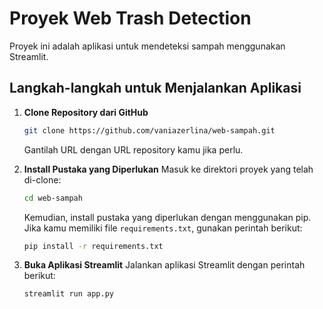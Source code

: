 # Proyek Web Trash Detection

Proyek ini adalah aplikasi untuk mendeteksi sampah menggunakan Streamlit.

## Langkah-langkah untuk Menjalankan Aplikasi

1. **Clone Repository dari GitHub**
   ```bash
   git clone https://github.com/vaniazerlina/web-sampah.git
   ```
   Gantilah URL dengan URL repository kamu jika perlu.

2. **Install Pustaka yang Diperlukan**
   Masuk ke direktori proyek yang telah di-clone:
   ```bash
   cd web-sampah
   ```
   Kemudian, install pustaka yang diperlukan dengan menggunakan pip. Jika kamu memiliki file `requirements.txt`, gunakan perintah berikut:
   ```bash
   pip install -r requirements.txt
   ```

3. **Buka Aplikasi Streamlit**
   Jalankan aplikasi Streamlit dengan perintah berikut:
   ```bash
   streamlit run app.py
   ```


